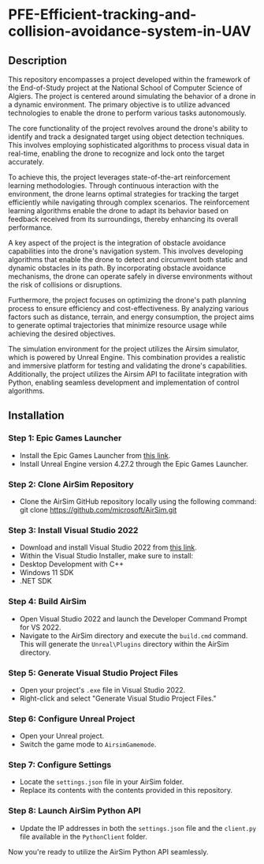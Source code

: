 # PFE-Efficient-tracking-and-collision-avoidance-system-in-UAV

## Description
This repository encompasses a project developed within the framework of the End-of-Study project at the National School of Computer Science of Algiers. The project is centered around simulating the behavior of a drone in a dynamic environment. The primary objective is to utilize advanced technologies to enable the drone to perform various tasks autonomously.

The core functionality of the project revolves around the drone's ability to identify and track a designated target using object detection techniques. This involves employing sophisticated algorithms to process visual data in real-time, enabling the drone to recognize and lock onto the target accurately.

To achieve this, the project leverages state-of-the-art reinforcement learning methodologies. Through continuous interaction with the environment, the drone learns optimal strategies for tracking the target efficiently while navigating through complex scenarios. The reinforcement learning algorithms enable the drone to adapt its behavior based on feedback received from its surroundings, thereby enhancing its overall performance.

A key aspect of the project is the integration of obstacle avoidance capabilities into the drone's navigation system. This involves developing algorithms that enable the drone to detect and circumvent both static and dynamic obstacles in its path. By incorporating obstacle avoidance mechanisms, the drone can operate safely in diverse environments without the risk of collisions or disruptions.

Furthermore, the project focuses on optimizing the drone's path planning process to ensure efficiency and cost-effectiveness. By analyzing various factors such as distance, terrain, and energy consumption, the project aims to generate optimal trajectories that minimize resource usage while achieving the desired objectives.

The simulation environment for the project utilizes the Airsim simulator, which is powered by Unreal Engine. This combination provides a realistic and immersive platform for testing and validating the drone's capabilities. Additionally, the project utilizes the Airsim API to facilitate integration with Python, enabling seamless development and implementation of control algorithms.

## Installation

### Step 1: Epic Games Launcher
- Install the Epic Games Launcher from [this link](https://store.epicgames.com/en-US/download/en-US/).
- Install Unreal Engine version 4.27.2 through the Epic Games Launcher.

### Step 2: Clone AirSim Repository
- Clone the AirSim GitHub repository locally using the following command:
git clone https://github.com/microsoft/AirSim.git

### Step 3: Install Visual Studio 2022
- Download and install Visual Studio 2022 from [this link](https://visualstudio.microsoft.com/vs/community/).
- Within the Visual Studio Installer, make sure to install:
- Desktop Development with C++
- Windows 11 SDK
- .NET SDK

### Step 4: Build AirSim
- Open Visual Studio 2022 and launch the Developer Command Prompt for VS 2022.
- Navigate to the AirSim directory and execute the `build.cmd` command.
This will generate the `Unreal\Plugins` directory within the AirSim directory.

### Step 5: Generate Visual Studio Project Files
- Open your project's `.exe` file in Visual Studio 2022.
- Right-click and select "Generate Visual Studio Project Files."

### Step 6: Configure Unreal Project
- Open your Unreal project.
- Switch the game mode to `AirsimGamemode`.

### Step 7: Configure Settings
- Locate the `settings.json` file in your AirSim folder.
- Replace its contents with the contents provided in this repository.

### Step 8: Launch AirSim Python API
- Update the IP addresses in both the `settings.json` file and the `client.py` file available in the `PythonClient` folder.

Now you're ready to utilize the AirSim Python API seamlessly.
